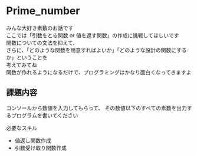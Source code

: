# Prime_number

みんな大好き素数のお話です  
ここでは「引数をとる関数 or 値を返す関数」の作成に挑戦してほしいです  
関数についての文法を抑えて、  
さらに、「どのような関数を用意すればよいか」「どのような設計の関数にするか」ということを  
考えてみてね  
関数が作れるようになるだけで、プログラミングはかなり面白くなってきますよ  

## 課題内容

コンソールから数値を入力してもらって、
その数値以下のすべての素数を出力するプログラムを書いてください

必要なスキル

* 値返し関数作成
* 引数受け取り関数作成
